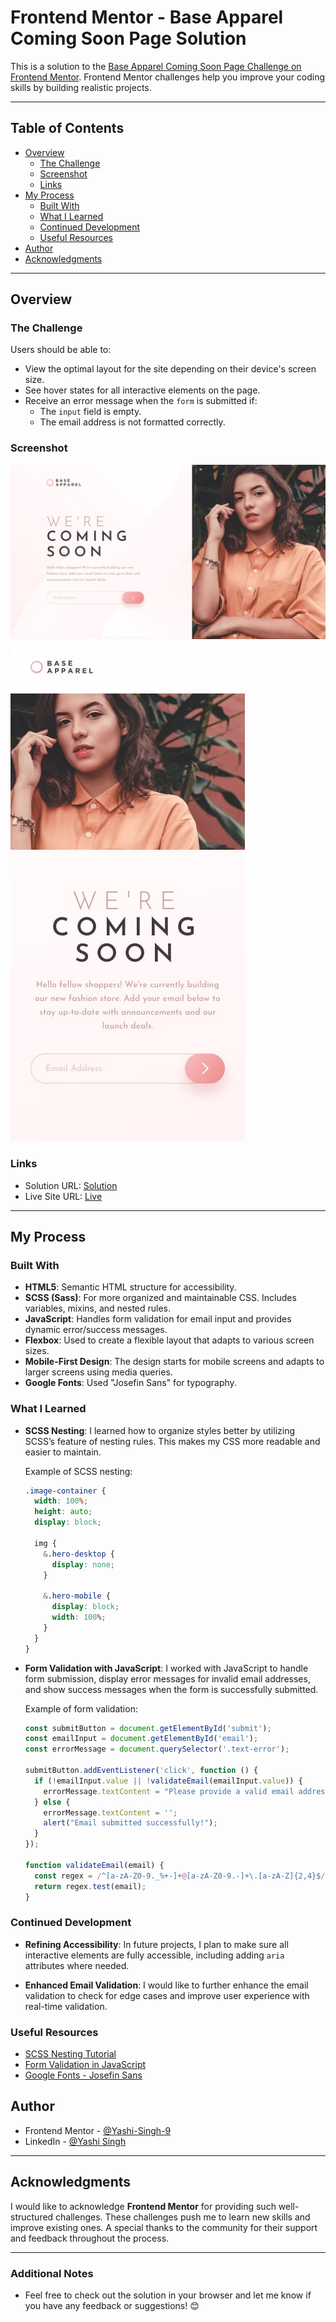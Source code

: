 # **Frontend Mentor - Base Apparel Coming Soon Page Solution**

This is a solution to the [Base Apparel Coming Soon Page Challenge on Frontend Mentor](https://www.frontendmentor.io/challenges/base-apparel-coming-soon-page-5d46b47f8db8a7063f9331a0). Frontend Mentor challenges help you improve your coding skills by building realistic projects.

---

## **Table of Contents**

- [Overview](#overview)
  - [The Challenge](#the-challenge)
  - [Screenshot](#screenshot)
  - [Links](#links)
- [My Process](#my-process)
  - [Built With](#built-with)
  - [What I Learned](#what-i-learned)
  - [Continued Development](#continued-development)
  - [Useful Resources](#useful-resources)
- [Author](#author)
- [Acknowledgments](#acknowledgments)

---

## **Overview**

### **The Challenge**

Users should be able to:

- View the optimal layout for the site depending on their device's screen size.
- See hover states for all interactive elements on the page.
- Receive an error message when the `form` is submitted if:
  - The `input` field is empty.
  - The email address is not formatted correctly.

### **Screenshot**

![Base Apparel Coming Soon](design/desktop-design.jpg)
![Base Apparel Coming Soon](design/mobile-design.jpg)

### **Links**

- Solution URL: [Solution](https://www.frontendmentor.io/solutions/base-aapparel-coming-soon-IoTHFD0NZ5)
- Live Site URL: [Live](https://base-aapparel-coming-soon-by-yashi.netlify.app)

---

## **My Process**

### **Built With**

- **HTML5**: Semantic HTML structure for accessibility.
- **SCSS (Sass)**: For more organized and maintainable CSS. Includes variables, mixins, and nested rules.
- **JavaScript**: Handles form validation for email input and provides dynamic error/success messages.
- **Flexbox**: Used to create a flexible layout that adapts to various screen sizes.
- **Mobile-First Design**: The design starts for mobile screens and adapts to larger screens using media queries.
- **Google Fonts**: Used "Josefin Sans" for typography.

### **What I Learned**

- **SCSS Nesting**: I learned how to organize styles better by utilizing SCSS’s feature of nesting rules. This makes my CSS more readable and easier to maintain.
  
  Example of SCSS nesting:
  ```scss
  .image-container {
    width: 100%;
    height: auto;
    display: block;
  
    img {
      &.hero-desktop {
        display: none;
      }
  
      &.hero-mobile {
        display: block;
        width: 100%;
      }
    }
  }
  ```

- **Form Validation with JavaScript**: I worked with JavaScript to handle form submission, display error messages for invalid email addresses, and show success messages when the form is successfully submitted.

  Example of form validation:
  ```js
  const submitButton = document.getElementById('submit');
  const emailInput = document.getElementById('email');
  const errorMessage = document.querySelector('.text-error');

  submitButton.addEventListener('click', function () {
    if (!emailInput.value || !validateEmail(emailInput.value)) {
      errorMessage.textContent = "Please provide a valid email address.";
    } else {
      errorMessage.textContent = '';
      alert("Email submitted successfully!");
    }
  });

  function validateEmail(email) {
    const regex = /^[a-zA-Z0-9._%+-]+@[a-zA-Z0-9.-]+\.[a-zA-Z]{2,4}$/;
    return regex.test(email);
  }
  ```

### **Continued Development**

- **Refining Accessibility**: In future projects, I plan to make sure all interactive elements are fully accessible, including adding `aria` attributes where needed.
  
- **Enhanced Email Validation**: I would like to further enhance the email validation to check for edge cases and improve user experience with real-time validation.

### **Useful Resources**

- [SCSS Nesting Tutorial](https://www.smashingmagazine.com/2016/10/guide-to-nesting-with-sass/)
- [Form Validation in JavaScript](https://developer.mozilla.org/en-US/docs/Learn/Forms/Form_validation)
- [Google Fonts - Josefin Sans](https://fonts.google.com/specimen/Josefin+Sans)

## **Author**

- Frontend Mentor - [@Yashi-Singh-9](https://www.frontendmentor.io/profile/Yashi-Singh-9)
- LinkedIn - [@Yashi Singh](https://www.linkedin.com/in/yashi-singh-b4143a246)

---

## **Acknowledgments**

I would like to acknowledge **Frontend Mentor** for providing such well-structured challenges. These challenges push me to learn new skills and improve existing ones. A special thanks to the community for their support and feedback throughout the process.

---

### Additional Notes

- Feel free to check out the solution in your browser and let me know if you have any feedback or suggestions! 😊
  
